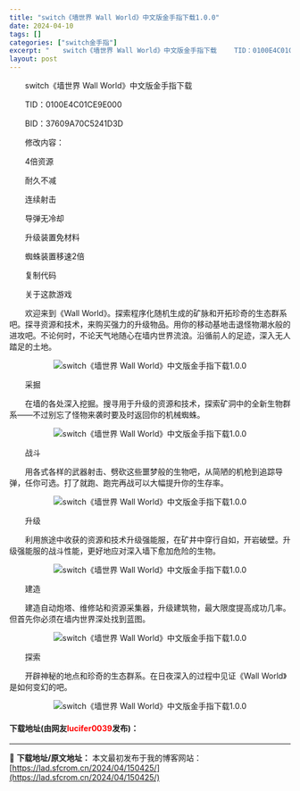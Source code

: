 ```yaml
---
title: "switch《墙世界 Wall World》中文版金手指下载1.0.0"
date: 2024-04-10
tags: []
categories: ["switch金手指"]
excerpt: "　　switch《墙世界 Wall World》中文版金手指下载 　　TID：0100E4C01CE9E000 　　BID：37609A70C5241D3D 　　修改内容： 　　4倍资源 　　耐久不减 　　连续射击 　　导弹无冷却 　　升级装置免材料 　　蜘蛛装置移速2倍 　　复制代码 　　关于这款&hellip;"
layout: post
---
```


 <p>　　switch《墙世界 Wall World》中文版金手指下载</p> <p>　　TID：0100E4C01CE9E000</p> <p>　　BID：37609A70C5241D3D</p> <p>　　修改内容：</p> <p>　　4倍资源</p> <p>　　耐久不减</p> <p>　　连续射击</p> <p>　　导弹无冷却</p> <p>　　升级装置免材料</p> <p>　　蜘蛛装置移速2倍</p> <p>　　复制代码</p> <p>　　关于这款游戏</p> <p>　　欢迎来到《Wall World》。探索程序化随机生成的矿脉和开拓珍奇的生态群系吧。探寻资源和技术，来购买强力的升级物品。用你的移动基地击退怪物潮水般的进攻吧。不论何时，不论天气地随心在墙内世界流浪。沿循前人的足迹，深入无人踏足的土地。</p> <p align="center"><img align="" border="0" src="https://lad.sfcrom.cn/wp-content/uploads/2024/04/20240410_6615ea3f53f62.gif" alt="switch《墙世界 Wall World》中文版金手指下载1.0.0" /></p> <p>　　采掘</p> <p>　　在墙的各处深入挖掘。搜寻用于升级的资源和技术，探索矿洞中的全新生物群系&mdash;&mdash;不过别忘了怪物来袭时要及时返回你的机械蜘蛛。</p> <p align="center"><img align="" border="0" src="https://lad.sfcrom.cn/wp-content/uploads/2024/04/20240410_6615ea4421a4e.gif" alt="switch《墙世界 Wall World》中文版金手指下载1.0.0" /></p> <p>　　战斗</p> <p>　　用各式各样的武器射击、劈砍这些噩梦般的生物吧，从简陋的机枪到追踪导弹，任你可选。打了就跑、跑完再战可以大幅提升你的生存率。</p> <p align="center"><img align="" border="0" src="https://lad.sfcrom.cn/wp-content/uploads/2024/04/20240410_6615ea4569fb0.gif" alt="switch《墙世界 Wall World》中文版金手指下载1.0.0" /></p> <p>　　升级</p> <p>　　利用旅途中收获的资源和技术升级强能服，在矿井中穿行自如，开岩破壁。升级强能服的战斗性能，更好地应对深入墙下愈加危险的生物。</p> <p align="center"><img align="" border="0" src="https://lad.sfcrom.cn/wp-content/uploads/2024/04/20240410_6615ea4956610.gif" alt="switch《墙世界 Wall World》中文版金手指下载1.0.0" /></p> <p>　　建造</p> <p>　　建造自动炮塔、维修站和资源采集器，升级建筑物，最大限度提高成功几率。但首先你必须在墙内世界深处找到蓝图。</p> <p align="center"><img align="" border="0" src="https://lad.sfcrom.cn/wp-content/uploads/2024/04/20240410_6615ea4beabd0.gif" alt="switch《墙世界 Wall World》中文版金手指下载1.0.0" /></p> <p>　　探索</p> <p>　　开辟神秘的地点和珍奇的生态群系。在日夜深入的过程中见证《Wall World》是如何变幻的吧。</p> <p align="center"><img align="" border="0" src="https://lad.sfcrom.cn/wp-content/uploads/2024/04/20240410_6615ea4cc0511.gif" alt="switch《墙世界 Wall World》中文版金手指下载1.0.0" /></p> <p><h4>下载地址(由网友<font color="red">lucifer0039</font>发布)：</h4></p> 

---
📖 **下载地址/原文地址：** 本文最初发布于我的博客网站：[https://lad.sfcrom.cn/2024/04/150425/](https://lad.sfcrom.cn/2024/04/150425/)
